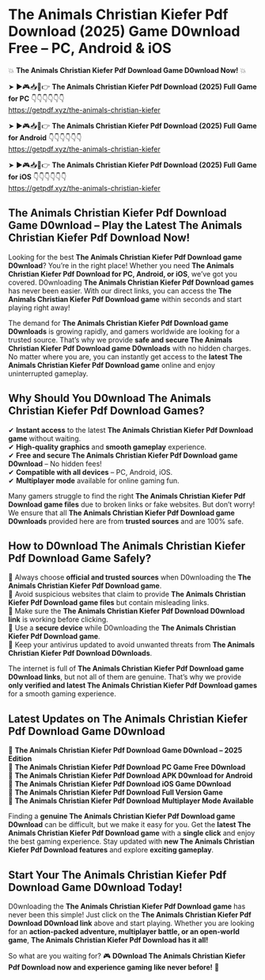 # The Animals Christian Kiefer Pdf Download (2025) Game D0wnload Free – PC, Android & iOS

💥 **The Animals Christian Kiefer Pdf Download Game D0wnload Now!** 💥  

➤ ►🎮📥📱👉 **The Animals Christian Kiefer Pdf Download (2025) Full Game for PC** 👇👇👇👇👇👇  
https://getpdf.xyz/the-animals-christian-kiefer  

➤ ►🎮📥📱👉 **The Animals Christian Kiefer Pdf Download (2025) Full Game for Android** 👇👇👇👇👇👇  
https://getpdf.xyz/the-animals-christian-kiefer  

➤ ►🎮📥📱👉 **The Animals Christian Kiefer Pdf Download (2025) Full Game for iOS** 👇👇👇👇👇👇  
https://getpdf.xyz/the-animals-christian-kiefer  

## The Animals Christian Kiefer Pdf Download Game D0wnload – Play the Latest The Animals Christian Kiefer Pdf Download Now!

Looking for the best **The Animals Christian Kiefer Pdf Download game D0wnload**? You’re in the right place! Whether you need **The Animals Christian Kiefer Pdf Download for PC, Android, or iOS**, we’ve got you covered. D0wnloading **The Animals Christian Kiefer Pdf Download games** has never been easier. With our direct links, you can access the **The Animals Christian Kiefer Pdf Download game** within seconds and start playing right away!  

The demand for **The Animals Christian Kiefer Pdf Download game D0wnloads** is growing rapidly, and gamers worldwide are looking for a trusted source. That’s why we provide **safe and secure The Animals Christian Kiefer Pdf Download game D0wnloads** with no hidden charges. No matter where you are, you can instantly get access to the **latest The Animals Christian Kiefer Pdf Download game** online and enjoy uninterrupted gameplay.  

## **Why Should You D0wnload The Animals Christian Kiefer Pdf Download Games?**  

✔ **Instant access** to the latest **The Animals Christian Kiefer Pdf Download game** without waiting.  
✔ **High-quality graphics** and **smooth gameplay** experience.  
✔ **Free and secure The Animals Christian Kiefer Pdf Download game D0wnload** – No hidden fees!  
✔ **Compatible with all devices** – PC, Android, iOS.  
✔ **Multiplayer mode** available for online gaming fun.  

Many gamers struggle to find the right **The Animals Christian Kiefer Pdf Download game files** due to broken links or fake websites. But don’t worry! We ensure that all **The Animals Christian Kiefer Pdf Download game D0wnloads** provided here are from **trusted sources** and are 100% safe.  

## **How to D0wnload The Animals Christian Kiefer Pdf Download Game Safely?**  

📌 Always choose **official and trusted sources** when D0wnloading the **The Animals Christian Kiefer Pdf Download game**.  
📌 Avoid suspicious websites that claim to provide **The Animals Christian Kiefer Pdf Download game files** but contain misleading links.  
📌 Make sure the **The Animals Christian Kiefer Pdf Download D0wnload link** is working before clicking.  
📌 Use a **secure device** while D0wnloading the **The Animals Christian Kiefer Pdf Download game**.  
📌 Keep your antivirus updated to avoid unwanted threats from **The Animals Christian Kiefer Pdf Download D0wnloads**.  

The internet is full of **The Animals Christian Kiefer Pdf Download game D0wnload links**, but not all of them are genuine. That’s why we provide **only verified and latest The Animals Christian Kiefer Pdf Download games** for a smooth gaming experience.  

## **Latest Updates on The Animals Christian Kiefer Pdf Download Game D0wnload**  

🔹 **The Animals Christian Kiefer Pdf Download Game D0wnload – 2025 Edition**  
🔹 **The Animals Christian Kiefer Pdf Download PC Game Free D0wnload**  
🔹 **The Animals Christian Kiefer Pdf Download APK D0wnload for Android**  
🔹 **The Animals Christian Kiefer Pdf Download iOS Game D0wnload**  
🔹 **The Animals Christian Kiefer Pdf Download Full Version Game**  
🔹 **The Animals Christian Kiefer Pdf Download Multiplayer Mode Available**  

Finding a **genuine The Animals Christian Kiefer Pdf Download game D0wnload** can be difficult, but we make it easy for you. Get the **latest The Animals Christian Kiefer Pdf Download game** with a **single click** and enjoy the best gaming experience. Stay updated with **new The Animals Christian Kiefer Pdf Download features** and explore **exciting gameplay**.  

## **Start Your The Animals Christian Kiefer Pdf Download Game D0wnload Today!**  

D0wnloading the **The Animals Christian Kiefer Pdf Download game** has never been this simple! Just click on the **The Animals Christian Kiefer Pdf Download D0wnload link** above and start playing. Whether you are looking for an **action-packed adventure, multiplayer battle, or an open-world game**, **The Animals Christian Kiefer Pdf Download has it all!**  

So what are you waiting for? 🎮 **D0wnload The Animals Christian Kiefer Pdf Download now and experience gaming like never before!** 🚀  